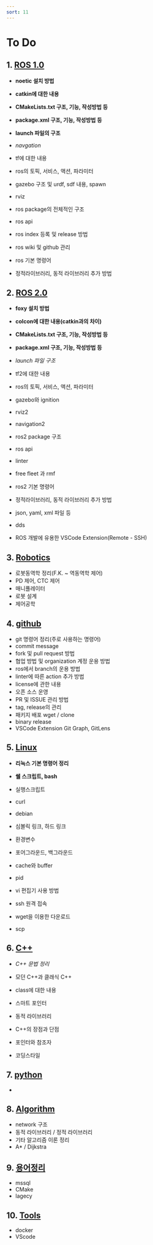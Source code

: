 ```yaml
---
sort: 11
---
```


# To Do

## 1. [ROS 1.0](/ROS1/)
* **noetic 설치 방법**
* **catkin에 대한 내용**
* **CMakeLists.txt 구조, 기능, 작성방법 등**
* **package.xml 구조, 기능, 작성방법 등**
* **launch 파일의 구조**

* *navgation*

* tf에 대한 내용
* ros의 토픽, 서비스, 액션, 파라미터
* gazebo 구조 및 urdf, sdf 내용, spawn
* rviz
* ros package의 전체적인 구조
* ros api
* ros index 등록 및 release 방법
* ros wiki 및 github 관리
* ros 기본 명령어
* 정적라이브러리, 동적 라이브러리 추가 방법

## 2. [ROS 2.0](/ROS2/)
* **foxy 설치 방법**
* **colcon에 대한 내용(catkin과의 차이)**
* **CMakeLists.txt 구조, 기능, 작성방법 등**
* **package.xml 구조, 기능, 작성방법 등**

* *launch 파일 구조*

* tf2에 대한 내용
* ros의 토픽, 서비스, 액션, 파라미터
* gazebo와 ignition
* rviz2
* navigation2
* ros2 package 구조
* ros api
* linter
* free fleet 과 rmf
* ros2 기본 명령어
* 정적라이브러리, 동적 라이브러리 추가 방법
* json, yaml, xml 파일 등
* dds
* ROS 개발에 유용한 VSCode Extension(Remote - SSH)

## 3. [Robotics](/ROBOTICS/)
* 로봇동역학 정리(F.K. ~ 역동역학 제어)
* PD 제어, CTC 제어
* 매니퓰레이터
* 로봇 설계
* 제어공학

## 4. [github](/Github/)
* git 명령어 정리(주로 사용하는 명령어)
* commit message
* fork 및 pull request 방법
* 협업 방법 및 organization 계정 운용 방법
* ros에서 branch의 운용 방법
* linter에 따른 action 추가 방법
* license에 관한 내용
* 오픈 소스 운영
* PR 및 ISSUE 관리 방법
* tag, release의 관리
* 패키지 배포 wget / clone
* binary release
* VSCode Extension Git Graph, GitLens

## 5. [Linux](/Linux/)
* **리눅스 기본 명령어 정리**
* **쉘 스크립트, bash**

* 실행스크립트
* curl
* debian
* 심볼릭 링크, 하드 링크
* 환경변수
* 포어그라운드, 백그라운드
* cache와 buffer
* pid
* vi 편집기 사용 방법
* ssh 원격 접속
* wget을 이용한 다운로드
* scp

## 6. [C++](/C++/)
* *C++ 문법 정리*

* 모던 C++과 클래식 C++
* class에 대한 내용
* 스마트 포인터
* 동적 라이브러리
* C++의 장점과 단점
* 포인터와 참조자
* 코딩스타일

## 7. [python](/Python/)
* 

## 8. [Algorithm](/Algorithm/)
* network 구조
* 동적 라이브러리 / 정적 라이브러리
* 기타 알고리즘 이론 정리
* A* / Dijkstra

## 9. [용어정리](/Words/)
* mssql
* CMake
* lagecy

## 10. [Tools](/Tools/)
* docker
* VScode